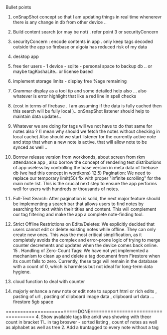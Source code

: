 Bullet points 
1. onSnapShot concept so that I am updating things in real time whenerevr there is any change in db from other device .. 
2. Build content search (or may be not) . refer point 3 or securityConcern
3. securityConcern : encode contents in app . only keep tags decoded outside the app so firebase or algoia has reduced risk of my data 
5. desktop app 
6. free tier users - 1 device - sqlite - personal space to backup db .. or maybe tagKoshaLite.. or license based
7. implement storage limits - display free %age remaining
8. Grammar display as a tool tip and some detailed help also ... also whatever is error highlight that like a red line in spell checks 
9. (cost in terms of firebase . I am assuming if the data is fully cached then this search will be fully local ).. onSnapShot listener should help to maintain data updates..
10. Whatever we are doing for tags will we not have to do that same for notes also ? (I mean why should we fetch the notes without checking in local cache) Also should we start listener for the currently active note and stop that when a new note is active. that will allow note to be synced as well ..
12. Borrow release version from workkonds, about screen from rkm attendance app , also borrow the concept of rendering test distributions of app useless by controlling the base version in meta data of firebase db (we had this concept in wordkons)
12.5) Pagination: We need to replace our temporary limit(50) fix with proper "infinite scrolling" for the main note list. This is the crucial next step to ensure the app performs well for users with hundreds or thousands of notes.
13. Full-Text Search: After pagination is solid, the next major feature should be implementing a search bar that allows users to find notes by searching for text within their titles and content. This will complement our tag filtering and make the app a complete note-finding tool.

14. Strict Offline Restrictions on Edits/Deletes: We explicitly decided that users cannot edit or delete existing notes while offline. They can only create new ones. This was the most critical simplification, as it completely avoids the complex and error-prone logic of trying to merge counter decrements and updates when the device comes back online.
15 . Handling of Zero-Count Tags: We have not yet implemented a mechanism to clean up and delete a tag document from Firestore when its count falls to zero. Currently, these tags will remain in the database with a count of 0, which is harmless but not ideal for long-term data hygiene.
16. cloud function to deal with counter
17. majorly enhance a new note or edit note to support html or rich edits , pasting of url , pasting of clipboard image data , clipboard url data ... firestore 5gb space 


=========================DONE===================================
4. Show available tags like ankit was showing with theor count in bracket
11.. in tag broswer - sorted listing , count of notes as well as alphabet as well as tree 
2. Add a #untagged to every note without a tag
